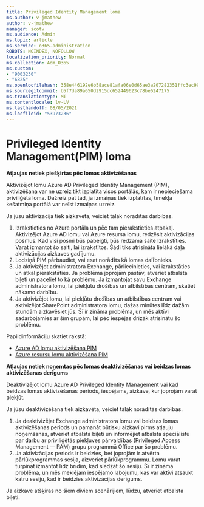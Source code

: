 ```yaml
---
title: Privileged Identity Management loma
ms.author: v-jmathew
author: v-jmathew
manager: scotv
ms.audience: Admin
ms.topic: article
ms.service: o365-administration
ROBOTS: NOINDEX, NOFOLLOW
localization_priority: Normal
ms.collection: Adm_O365
ms.custom:
- "9003230"
- "6825"
ms.openlocfilehash: 358e446192e6b58ace81afa06e0d65ae3a207282351ffc3ec9975a24779951fb
ms.sourcegitcommit: b5f7da89a650d2915dc652449623c78be6247175
ms.translationtype: MT
ms.contentlocale: lv-LV
ms.lasthandoff: 08/05/2021
ms.locfileid: "53973236"
---
```

# <a name="privileged-identity-managementpim-role"></a>Privileged Identity Management(PIM) loma

**Atļaujas netiek piešķirtas pēc lomas aktivizēšanas**

Aktivizējot lomu Azure AD Privileged Identity Management (PIM), aktivizēšana var ne uzreiz tikt izplatīta visos portālās, kam ir nepieciešama priviliģētā loma. Dažreiz pat tad, ja izmaiņas tiek izplatītas, tīmekļa kešatmiņa portālā var neīst izmaiņas uzreiz.

Ja jūsu aktivizācija tiek aizkavēta, veiciet tālāk norādītās darbības.

1. Izrakstieties no Azure portāla un pēc tam pierakstieties atpakaļ. Aktivizējot Azure AD lomu vai Azure resursa lomu, redzēsit aktivizācijas posmus. Kad visi posmi būs pabeigti, būs redzama saite Izrakstīties. Varat izmantot šo saiti, lai izrakstītos. Šādi tiks atrisināta lielākā daļa aktivizācijas aizkaves gadījumu.
2. Lodziņā PIM pārbaudiet, vai esat norādīts kā lomas dalībnieks.
3. Ja aktivizējot administratora Exchange, pārliecinieties, vai izrakstāties un atkal pierakstāties. Ja problēma joprojām pastāv, atveriet atbalsta biļeti un paceliet to kā problēmu. Ja izmantojat savu Exchange administratora lomu, lai piekļūtu drošības un atbilstības centram, skatiet nākamo darbību.
4. Ja aktivizējot lomu, lai piekļūtu drošības un atbilstības centram vai aktivizējot SharePoint administratora lomu, dažas minūtes līdz dažām stundām aizkavēsiet jūs. Šī ir zināma problēma, un mēs aktīvi sadarbojamies ar šīm grupām, lai pēc iespējas drīzāk atrisinātu šo problēmu.

Papildinformāciju skatiet rakstā:

- [Azure AD lomu aktivizēšana PIM](https://docs.microsoft.com/azure/active-directory/privileged-identity-management/pim-how-to-activate-role?WT.mc_id=Portal-Microsoft_Azure_Support "https://docs.microsoft.com/azure/active-directory/privileged-identity-management/pim-how-to-activate-role?wt.mc_id=portal-microsoft_azure_support")
- [Azure resursu lomu aktivizēšana PIM](https://docs.microsoft.com/azure/active-directory/privileged-identity-management/pim-resource-roles-activate-your-roles?WT.mc_id=Portal-Microsoft_Azure_Support "https://docs.microsoft.com/azure/active-directory/privileged-identity-management/pim-resource-roles-activate-your-roles?wt.mc_id=portal-microsoft_azure_support")

**Atļaujas netiek noņemtas pēc lomas deaktivizēšanas vai beidzas lomas aktivizēšanas derīgums**

Deaktivizējot lomu Azure AD Privileged Identity Management vai kad beidzas lomas aktivizēšanas periods, iespējams, aizkave, kur joprojām varat piekļūt.

Ja jūsu deaktivizēšana tiek aizkavēta, veiciet tālāk norādītās darbības.

1. Ja deaktivizējat Exchange administratora lomu vai beidzas lomas aktivizēšanas periods un pamanāt būtisku aizkavi pirms atļauju noņemšanas, atveriet atbalsta biļeti un informējiet atbalsta speciālistu par darbu ar priviliģētās piekļuves pārvaldības (Privileged Access Management — PAM) grupu programmā Office par šo problēmu.
2. Ja aktivizācijas periods ir beidzies, bet joprojām ir atvērta pārlūkprogrammas sesija, aizveriet pārlūkprogrammu. Lomu varat turpināt izmantot līdz brīdim, kad slēdzat šo sesiju. Šī ir zināma problēma, un mēs meklējam iespējamo labojumu, kas var aktīvi atsaukt katru sesiju, kad ir beidzies aktivizācijas derīgums.

Ja aizkave atšķiras no šiem diviem scenārijiem, lūdzu, atveriet atbalsta biļeti.
